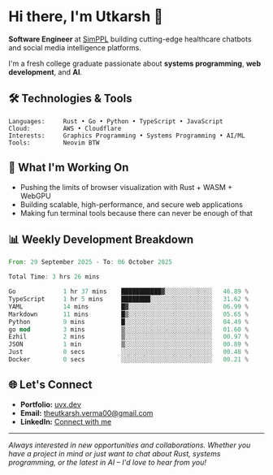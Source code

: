 # Hi there, I'm Utkarsh 👋

**Software Engineer** at [SimPPL](https://simppl.org) building cutting-edge healthcare chatbots and social media intelligence platforms.

I'm a fresh college graduate passionate about **systems programming**, **web development**, and **AI**.

## 🛠️ Technologies & Tools

```
Languages:     Rust • Go • Python • TypeScript • JavaScript
Cloud:         AWS • Cloudflare
Interests:     Graphics Programming • Systems Programming • AI/ML
Tools:         Neovim BTW
```

## 🚀 What I'm Working On

- Pushing the limits of browser visualization with Rust + WASM + WebGPU
- Building scalable, high-performance, and secure web applications
- Making fun terminal tools because there can never be enough of that

## 📊 Weekly Development Breakdown

<!--START_SECTION:waka-->

```rust
From: 29 September 2025 - To: 06 October 2025

Total Time: 3 hrs 26 mins

Go             1 hr 37 mins    ███████████▓░░░░░░░░░░░░░   46.89 %
TypeScript     1 hr 5 mins     ████████░░░░░░░░░░░░░░░░░   31.62 %
YAML           14 mins         █▓░░░░░░░░░░░░░░░░░░░░░░░   06.99 %
Markdown       11 mins         █▒░░░░░░░░░░░░░░░░░░░░░░░   05.65 %
Python         9 mins          █░░░░░░░░░░░░░░░░░░░░░░░░   04.49 %
go mod         3 mins          ▒░░░░░░░░░░░░░░░░░░░░░░░░   01.60 %
Ezhil          2 mins          ▒░░░░░░░░░░░░░░░░░░░░░░░░   00.97 %
JSON           1 min           ▒░░░░░░░░░░░░░░░░░░░░░░░░   00.89 %
Just           0 secs          ░░░░░░░░░░░░░░░░░░░░░░░░░   00.48 %
Docker         0 secs          ░░░░░░░░░░░░░░░░░░░░░░░░░   00.21 %
```

<!--END_SECTION:waka-->

## 🌐 Let's Connect

- **Portfolio:** [uvx.dev](https://uvx.dev)
- **Email:** theutkarsh.verma00@gmail.com
- **LinkedIn:** [Connect with me](https://linkedin.com/in/utkarsh-verm4)

---

*Always interested in new opportunities and collaborations. Whether you have a project in mind or just want to chat about Rust, systems programming, or the latest in AI – I'd love to hear from you!*
